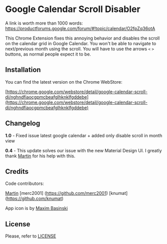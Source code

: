 # Google Calendar Scroll Disabler

A link is worth more than 1000 words: [https://productforums.google.com/forum/#!topic/calendar/O2fpZq36otA
](https://productforums.google.com/forum/#!topic/calendar/O2fpZq36otA)

This Chrome Extension fixes this annoying behavior and disables the scroll on the calendar grid in Google Calendar. You won't be able to navigate to next/previous month using the scroll. You will have to use the arrows `<` `>` buttons, as normal people expect it to be.

## Installation

You can find the latest version on the Chrome WebStore:

[https://chrome.google.com/webstore/detail/google-calendar-scroll-di/nghndfiaocgpmcbeafglhknklfgddebe](https://chrome.google.com/webstore/detail/google-calendar-scroll-di/nghndfiaocgpmcbeafglhknklfgddebe)

## Changelog

**1.0** - Fixed issue latest google calendar + added only disable scroll in month view

**0.4** - This update solves our issue with the new Material Design UI. I greatly thank [Martin](https://github.com/apphancer) for his help with this.



## Credits
Code contributors:

[Martin](https://github.com/apphancer)
[merc2001] (https://github.com/merc2001)
[knumat] (https://github.com/knumat)

App icon is by [Maxim Basinski](https://www.iconfinder.com/vasabii)

## License
Please, refer to [LICENSE](./LICENSE)

